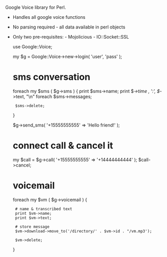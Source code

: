 Google Voice library for Perl.  

 - Handles all google voice functions
 - No parsing required - all data available in perl objects
 - Only two pre-requisites:
 		- Mojolicious
		- IO::Socket::SSL

	use Google::Voice;
	
	my $g = Google::Voice->new->login( 'user', 'pass' );
	
	# sms conversation
	foreach my $sms ( $g->sms ) {
		print $sms->name;
		print $_->time , ':', $_->text, "\n" foreach $sms->messages;
		
		$sms->delete;
	}
	
	$g->send_sms( '+15555555555' => 'Hello friend!' );
	
	# connect call & cancel it
	my $call = $g->call( '+15555555555' => '+14444444444' );
	$call->cancel;
	
	# voicemail
	foreach my $vm ( $g->voicemail ) {
	
		# name & transcribed text
		print $vm->name;
		print $vm->text;
	
		# store message
		$vm->download->move_to('/directory/' . $vm->id . "/vm.mp3');
	
		$vm->delete;
	}
